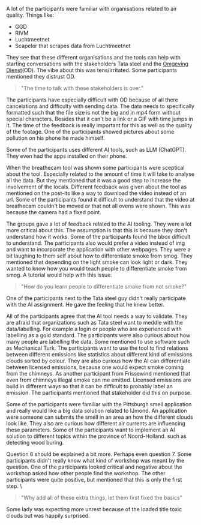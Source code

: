 A lot of the participants were familiar with organisations related to air quality.
Things like:
- GGD
- RIVM
- Luchtmeetnet
- Scapeler that scrapes data from Luchtmeetnet

They see that these different organisations and the tools can help with starting conversations with the stakeholders Tata steel and the [Omgeving Dienst](https://www.odijmond.nl/)(OD). The vibe about this was tens/irritated. Some participants mentioned they distrust OD.  
> "The time to talk with these stakeholders is over."

The participants have especially difficult with OD because of all there cancelations and difficulty with sending data. The data needs to specifically formatted such that the file size is not the big and in mp4 form without special characters. Besides that it can't be a link or a GIF with time jumps in it. The time of the feedback is really important for this as well as the quality of the footage.
One of the participants showed pictures about some pollution on his phone he made himself.

Some of the participants uses different AI tools, such as LLM (ChatGPT). They even had the apps installed on their phone.


When the breathecam tool was shown some participants were sceptical about the tool. Especially related to the amount of time it will take to analyse all the data. But they mentioned that it was a good step to increase the involvement of the locals. Different feedback was given about the tool as mentioned on the post-its like a way to download the video instead of an url.
Some of the participants found it difficult to understand that the video at breathecam couldn't be moved or that not all ovens were shown. This was because the camera had a fixed point.


The groups gave a lot of feedback related to the AI tooling. They were a lot more critical about this. The assumption is that this is because they don't understand how it works. Some of the participants found the bbox difficult to understand. The participants also would prefer a video instead of img and want to incorporate the application with other webpages.
They were a bit laughing to them self about how to differentiate smoke from smog. They mentioned that depending on the light smoke can look light or dark. They wanted to know how you would teach people to differentiate smoke from smog. A tutorial would help with this issue.
> "How do you learn people to differentiate smoke from not smoke?"

One of the participants next to the Tata steel guy didn't really participate with the AI assignment. He gave the feeling that he knew better.

All of the participants agree that the AI tool needs a way to validate. They are afraid that organizations such as Tata steel want to meddle with the data/labelling. For example a login or people who are experienced with labelling as a gold standard. The participants were also curious about how many people are labelling the data. Some mentioned to use software such as Mechanical Turk.
The participants want to use the tool to find relations between different emissions like statistics about different kind of emissions clouds sorted by colour. They are also curious how the AI can differentiate between licensed emissions, because one would expect smoke coming from the chimneys. As another participant from Frissewind mentioned that even from chimneys illegal smoke can me emitted.  Licensed emissions are build in different ways so that it can be difficult to probably label an emission. The participants mentioned that stakeholder did this on purpose. 

Some of the participants were familiar with the Pittsburgh smell application and really would like a big data solution related to IJmond. An application were someone can submits the smell in an area an how the different clouds look like. They also are curious how different air currents are influencing these parameters.
Some of the participants want to implement an AI solution to different topics within the province of Noord-Holland. such as detecting wood buring.


Question 6 should be explained a bit more. Perhaps even question 7. Some participants didn't really know what kind of workshop was meant by the question. One of the participants looked critical and negative about the workshop asked how other people find the workshop. The other participants were quite positive, but mentioned that this is only the first step. \
> "Why add all of these extra things, let them first fixed the basics"

Some lady was expecting more unrest because of the loaded title toxic clouds but was happily surprised.